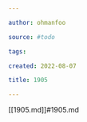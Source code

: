 ```yaml
---

author: ohmanfoo

source: #todo

tags: 

created: 2022-08-07

title: 1905

---
```

[[1905.md]]#1905.md
